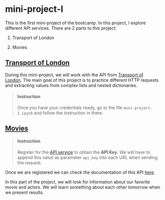 # mini-project-I

This is the first mini-project of the bootcamp. In this project, I explore different API services. There are 2 parts to this project: 

1. Transport of London

2. Movies

## [Transport of London](Week_1\mini-project-I\mini-project-I.ipynb)

During this mini-project, we will work with the API from [Transport of London](https://api.tfl.gov.uk/). The main goal of this project is to practice different HTTP requests and extracting values from complex lists and nested dictionaries.


> #### Instruction
> Once you have your credentials ready, go to the file `mini-project-I.ipynb` and follow the instruction in there.


## [Movies](Week_1\mini-project-I\mini-project-I-part-II.ipynb)

> #### Instruction
> Register for the [API service](https://www.themoviedb.org/account/signup) to obtain the **API Key**. We will have to append this value as parameter `api_key` into each URL when sending the request.

Once we are registered we can check the documentation of this API [here](https://developers.themoviedb.org/3/account).

In this part of the project, we will look for information about our favorite movie and actors. We will learn something about each other tomorrow when we present results.

